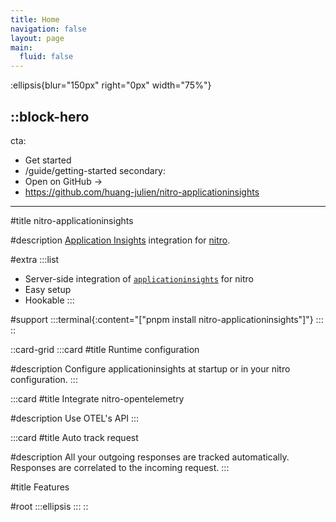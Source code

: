 ```yaml
---
title: Home
navigation: false
layout: page
main:
  fluid: false
---
```


:ellipsis{blur="150px" right="0px" width="75%"}

::block-hero
---
cta:
  - Get started
  - /guide/getting-started
secondary:
  - Open on GitHub →
  - https://github.com/huang-julien/nitro-applicationinsights
---
#title
nitro-applicationinsights

#description
[Application Insights](https://learn.microsoft.com/fr-fr/azure/azure-monitor/app/app-insights-overview?tabs=net) integration for [nitro](https://nitro.unjs.io/).

#extra
  :::list
  - Server-side integration of [`applicationinsights`](https://www.npmjs.com/package/applicationinsights) for nitro
  - Easy setup
  - Hookable
  :::

#support
  :::terminal{:content="[&#x22;pnpm install nitro-applicationinsights&#x22;]"}
  :::
::

::card-grid
  :::card
  #title
  Runtime configuration
  
  #description
  Configure applicationinsights at startup or in your nitro configuration.
  :::

  :::card
  #title
  Integrate nitro-opentelemetry
  
  #description
  Use OTEL's API
  :::

  :::card
  #title
  Auto track request
  
  #description
  All your outgoing responses are tracked automatically. Responses are correlated to the incoming request.
  :::

#title
Features

#root
  :::ellipsis
  :::
::
